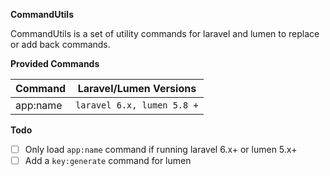 **CommandUtils**

CommandUtils is a set of utility commands for laravel and lumen
to replace or add back commands.

**Provided Commands**

| Command  | Laravel/Lumen Versions |
| -------  | ---------------------- |
| app:name | ``laravel 6.x, lumen 5.8 +`` |

**Todo**

- [ ] Only load ``app:name`` command if running laravel 6.x+ or lumen 5.x+
- [ ] Add a ``key:generate`` command for lumen
